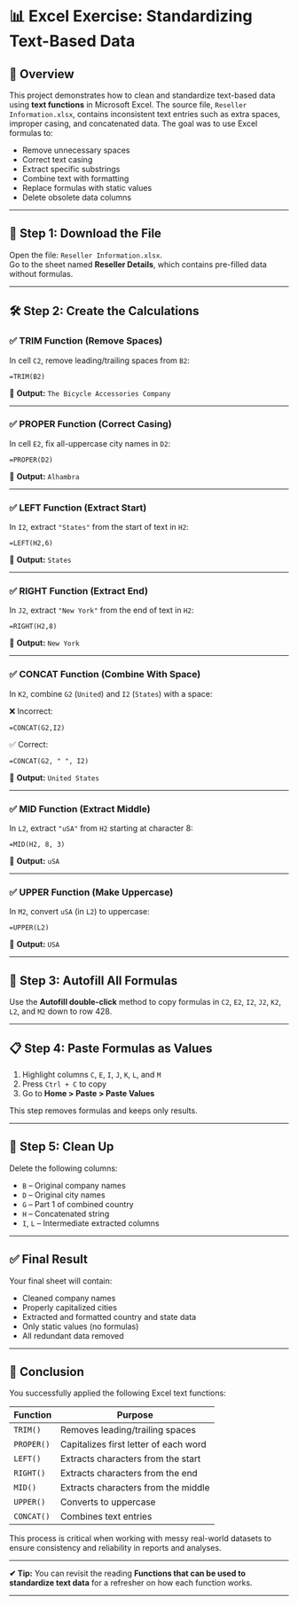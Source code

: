 
# 📊 Excel Exercise: Standardizing Text-Based Data

## 📝 Overview

This project demonstrates how to clean and standardize text-based data using **text functions** in Microsoft Excel. The source file, `Reseller Information.xlsx`, contains inconsistent text entries such as extra spaces, improper casing, and concatenated data. The goal was to use Excel formulas to:

- Remove unnecessary spaces
- Correct text casing
- Extract specific substrings
- Combine text with formatting
- Replace formulas with static values
- Delete obsolete data columns

---

## 📁 Step 1: Download the File

Open the file: `Reseller Information.xlsx`.  
Go to the sheet named **Reseller Details**, which contains pre-filled data without formulas.

---

## 🛠 Step 2: Create the Calculations

### ✅ TRIM Function (Remove Spaces)

In cell `C2`, remove leading/trailing spaces from `B2`:

```excel
=TRIM(B2)
```

🔹 **Output:** `The Bicycle Accessories Company`

---

### ✅ PROPER Function (Correct Casing)

In cell `E2`, fix all-uppercase city names in `D2`:

```excel
=PROPER(D2)
```

🔹 **Output:** `Alhambra`

---

### ✅ LEFT Function (Extract Start)

In `I2`, extract `"States"` from the start of text in `H2`:

```excel
=LEFT(H2,6)
```

🔹 **Output:** `States`

---

### ✅ RIGHT Function (Extract End)

In `J2`, extract `"New York"` from the end of text in `H2`:

```excel
=RIGHT(H2,8)
```

🔹 **Output:** `New York`

---

### ✅ CONCAT Function (Combine With Space)

In `K2`, combine `G2` (`United`) and `I2` (`States`) with a space:

❌ Incorrect:

```excel
=CONCAT(G2,I2)
```

✅ Correct:

```excel
=CONCAT(G2, " ", I2)
```

🔹 **Output:** `United States`

---

### ✅ MID Function (Extract Middle)

In `L2`, extract `"uSA"` from `H2` starting at character 8:

```excel
=MID(H2, 8, 3)
```

🔹 **Output:** `uSA`

---

### ✅ UPPER Function (Make Uppercase)

In `M2`, convert `uSA` (in `L2`) to uppercase:

```excel
=UPPER(L2)
```

🔹 **Output:** `USA`

---

## 🔁 Step 3: Autofill All Formulas

Use the **Autofill double-click** method to copy formulas in `C2`, `E2`, `I2`, `J2`, `K2`, `L2`, and `M2` down to row 428.

---

## 📋 Step 4: Paste Formulas as Values

1. Highlight columns `C`, `E`, `I`, `J`, `K`, `L`, and `M`
2. Press `Ctrl + C` to copy
3. Go to **Home > Paste > Paste Values**

This step removes formulas and keeps only results.

---

## 🧹 Step 5: Clean Up

Delete the following columns:

- `B` – Original company names
- `D` – Original city names
- `G` – Part 1 of combined country
- `H` – Concatenated string
- `I`, `L` – Intermediate extracted columns

---

## ✅ Final Result

Your final sheet will contain:

- Cleaned company names
- Properly capitalized cities
- Extracted and formatted country and state data
- Only static values (no formulas)
- All redundant data removed

---

## 🎉 Conclusion

You successfully applied the following Excel text functions:

| Function | Purpose |
|----------|---------|
| `TRIM()` | Removes leading/trailing spaces |
| `PROPER()` | Capitalizes first letter of each word |
| `LEFT()` | Extracts characters from the start |
| `RIGHT()` | Extracts characters from the end |
| `MID()` | Extracts characters from the middle |
| `UPPER()` | Converts to uppercase |
| `CONCAT()` | Combines text entries |

This process is critical when working with messy real-world datasets to ensure consistency and reliability in reports and analyses.

---

**✔ Tip:** You can revisit the reading **Functions that can be used to standardize text data** for a refresher on how each function works.

---
